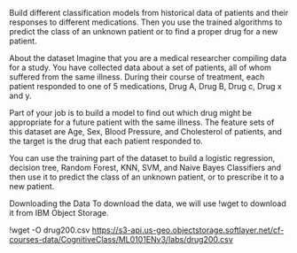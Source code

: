 Build different classification models from historical data of patients and their responses to different medications. Then you use the trained algorithms to predict the class of an unknown patient or to find a proper drug for a new patient.

About the dataset
Imagine that you are a medical researcher compiling data for a study. You have collected data about a set of patients, all of whom suffered from the same illness. During their course of treatment, each patient responded to one of 5 medications, Drug A, Drug B, Drug c, Drug x and y.


Part of your job is to build a model to find out which drug might be appropriate for a future patient with the same illness. The feature sets of this dataset are Age, Sex, Blood Pressure, and Cholesterol of patients, and the target is the drug that each patient responded to.


You can use the training part of the dataset to build a logistic regression, decision tree, Random Forest, KNN, SVM, and Naive Bayes Classifiers and then use it to predict the class of an unknown patient, or to prescribe it to a new patient.


Downloading the Data
To download the data, we will use !wget to download it from IBM Object Storage.

!wget -O drug200.csv https://s3-api.us-geo.objectstorage.softlayer.net/cf-courses-data/CognitiveClass/ML0101ENv3/labs/drug200.csv
